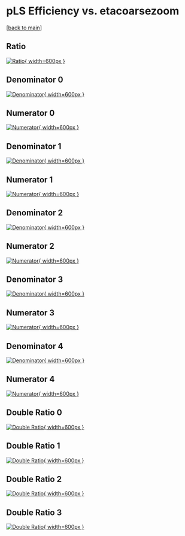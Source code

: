# pLS Efficiency vs. etacoarsezoom

[[back to main](./)]



## Ratio

[![Ratio](../mtv/var/pLS_vtr_11_1_eff_etacoarsezoom.png){ width=600px }](../mtv/var/pLS_vtr_11_1_eff_etacoarsezoom.pdf)

## Denominator 0

[![Denominator](../mtv/den/pLS_vtr_11_1_eff_etacoarsezoom_den0.png){ width=600px }](../mtv/den/pLS_vtr_11_1_eff_etacoarsezoom_den0.pdf)

## Numerator 0

[![Numerator](../mtv/num/pLS_vtr_11_1_eff_etacoarsezoom_num0.png){ width=600px }](../mtv/num/pLS_vtr_11_1_eff_etacoarsezoom_num0.pdf)

## Denominator 1

[![Denominator](../mtv/den/pLS_vtr_11_1_eff_etacoarsezoom_den1.png){ width=600px }](../mtv/den/pLS_vtr_11_1_eff_etacoarsezoom_den1.pdf)

## Numerator 1

[![Numerator](../mtv/num/pLS_vtr_11_1_eff_etacoarsezoom_num1.png){ width=600px }](../mtv/num/pLS_vtr_11_1_eff_etacoarsezoom_num1.pdf)

## Denominator 2

[![Denominator](../mtv/den/pLS_vtr_11_1_eff_etacoarsezoom_den2.png){ width=600px }](../mtv/den/pLS_vtr_11_1_eff_etacoarsezoom_den2.pdf)

## Numerator 2

[![Numerator](../mtv/num/pLS_vtr_11_1_eff_etacoarsezoom_num2.png){ width=600px }](../mtv/num/pLS_vtr_11_1_eff_etacoarsezoom_num2.pdf)

## Denominator 3

[![Denominator](../mtv/den/pLS_vtr_11_1_eff_etacoarsezoom_den3.png){ width=600px }](../mtv/den/pLS_vtr_11_1_eff_etacoarsezoom_den3.pdf)

## Numerator 3

[![Numerator](../mtv/num/pLS_vtr_11_1_eff_etacoarsezoom_num3.png){ width=600px }](../mtv/num/pLS_vtr_11_1_eff_etacoarsezoom_num3.pdf)

## Denominator 4

[![Denominator](../mtv/den/pLS_vtr_11_1_eff_etacoarsezoom_den4.png){ width=600px }](../mtv/den/pLS_vtr_11_1_eff_etacoarsezoom_den4.pdf)

## Numerator 4

[![Numerator](../mtv/num/pLS_vtr_11_1_eff_etacoarsezoom_num4.png){ width=600px }](../mtv/num/pLS_vtr_11_1_eff_etacoarsezoom_num4.pdf)

## Double Ratio 0

[![Double Ratio](../mtv/ratio/pLS_vtr_11_1_eff_etacoarsezoom_ratio0.png){ width=600px }](../mtv/ratio/pLS_vtr_11_1_eff_etacoarsezoom_ratio0.pdf)

## Double Ratio 1

[![Double Ratio](../mtv/ratio/pLS_vtr_11_1_eff_etacoarsezoom_ratio1.png){ width=600px }](../mtv/ratio/pLS_vtr_11_1_eff_etacoarsezoom_ratio1.pdf)

## Double Ratio 2

[![Double Ratio](../mtv/ratio/pLS_vtr_11_1_eff_etacoarsezoom_ratio2.png){ width=600px }](../mtv/ratio/pLS_vtr_11_1_eff_etacoarsezoom_ratio2.pdf)

## Double Ratio 3

[![Double Ratio](../mtv/ratio/pLS_vtr_11_1_eff_etacoarsezoom_ratio3.png){ width=600px }](../mtv/ratio/pLS_vtr_11_1_eff_etacoarsezoom_ratio3.pdf)

